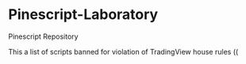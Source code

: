 # Pinescript-Laboratory
Pinescript Repository

This a list of scripts banned for violation of TradingView house rules ((
